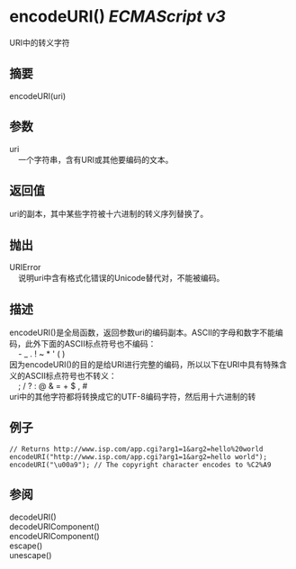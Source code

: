 # encodeURI() _ECMAScript v3_

URI中的转义字符

## 摘要

encodeURI(uri)

## 参数

uri  
    一个字符串，含有URI或其他要编码的文本。

## 返回值

uri的副本，其中某些字符被十六进制的转义序列替换了。

## 抛出

URIError  
    说明uri中含有格式化错误的Unicode替代对，不能被编码。

## 描述

encodeURI()是全局函数，返回参数uri的编码副本。ASCII的字母和数字不能编码，此外下面的ASCII标点符号也不编码：  
    - \_ . ! ~ \* ' ( )  
因为encodeURI()的目的是给URI进行完整的编码，所以以下在URI中具有特殊含义的ASCII标点符号也不转义：  
    ; / ? : @ & = + $ , #  
uri中的其他字符都将转换成它的UTF-8编码字符，然后用十六进制的转

## 例子

    // Returns http://www.isp.com/app.cgi?arg1=1&arg2=hello%20world
    encodeURI("http://www.isp.com/app.cgi?arg1=1&arg2=hello world");
    encodeURI("\u00a9"); // The copyright character encodes to %C2%A9

## 参阅

decodeURI()  
decodeURIComponent()  
encodeURIComponent()  
escape()  
unescape()

